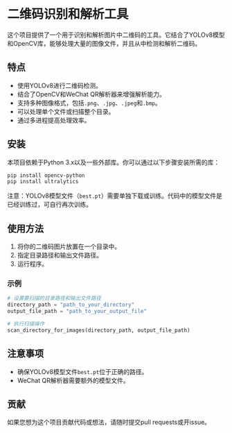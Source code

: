 # 二维码识别和解析工具

这个项目提供了一个用于识别和解析图片中二维码的工具。它结合了YOLOv8模型和OpenCV库，能够处理大量的图像文件，并且从中检测和解析二维码。

## 特点

- 使用YOLOv8进行二维码检测。
- 结合了OpenCV和WeChat QR解析器来增强解析能力。
- 支持多种图像格式，包括`.png`、`.jpg`、`.jpeg`和`.bmp`。
- 可以处理单个文件或扫描整个目录。
- 通过多进程提高处理效率。

## 安装

本项目依赖于Python 3.x以及一些外部库。你可以通过以下步骤安装所需的库：

```bash
pip install opencv-python
pip install ultralytics
```

注意：YOLOv8模型文件（`best.pt`）需要单独下载或训练。代码中的模型文件是已经训练过，可自行再次训练。

## 使用方法

1. 将你的二维码图片放置在一个目录中。
2. 指定目录路径和输出文件路径。
3. 运行程序。

### 示例

```python
# 设置要扫描的目录路径和输出文件路径
directory_path = "path_to_your_directory"
output_file_path = "path_to_your_output_file"

# 执行扫描操作
scan_directory_for_images(directory_path, output_file_path)
```

## 注意事项

- 确保YOLOv8模型文件`best.pt`位于正确的路径。
- WeChat QR解析器需要额外的模型文件。

## 贡献

如果您想为这个项目贡献代码或想法，请随时提交pull requests或开issue。

